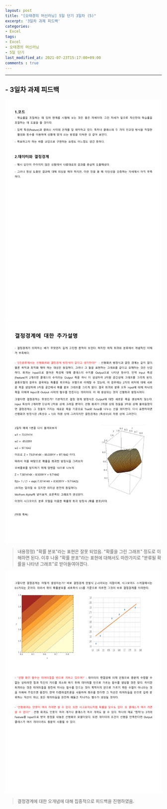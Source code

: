 ```yaml
---
layout: post
title: "[오태경의 머신러닝] 5일 단기 3일차 (5)"
excerpt: '3일차 과제 피드백'
categories:
- Excel
tags:
- Excel
- 오태경의 머신러닝
- 5일 단기
last_modified_at: 2021-07-23T15:17:00+09:00
comments : true
---
```

<hr>

<h2>- 3일차 과제 피드백</h2>
<div style="align-items: center;">
    <img src="/assets/post-image/Excel-5일-단기-3/3일차 과제 피드백-1.png">
</div>
<div style="align-items: center;">
    <img src="/assets/post-image/Excel-5일-단기-3/3일차 과제 피드백-2.png">
</div>

> 내용정정) "확률 분포"라는 표현은 잘못 되었음. "확률을 그린 그래프" 정도로 이해하면 된다. 이후 나올 "확률 분포"라는 표현에 대해서도 마찬가지로 "분류될 확률을 나타낸 그래프"로 받아들여야겠다.

<div style="align-items: center;">
    <img src="/assets/post-image/Excel-5일-단기-3/3일차 과제 피드백-3.png">
</div>

> 결정경계에 대한 오개념에 대해 집중적으로 피드백을 진행하였음.

<br>